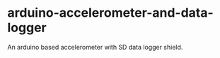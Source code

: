 # arduino-accelerometer-and-data-logger

An arduino based accelerometer with SD data logger shield.  
